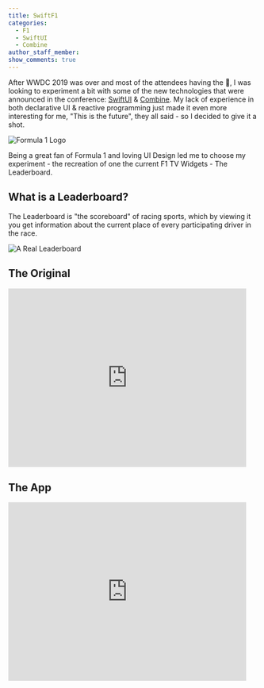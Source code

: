 ```yaml
---
title: SwiftF1
categories:
  - F1
  - SwiftUI
  - Combine
author_staff_member:
show_comments: true
---
```


After WWDC 2019 was over and most of the attendees having the 🤯, I was looking to experiment a bit with some of the new technologies that were announced in the conference: [SwiftUI](https://developer.apple.com/xcode/swiftui/) & [Combine](https://developer.apple.com/documentation/combine).
My lack of experience in both declarative UI & reactive programming just made it even more interesting for me,
"This is the future", they all said - so I decided to give it a shot.

![Formula 1 Logo](https://i.ndtvimg.com/i/2017-11/f1-logo-2018_827x510_81511713381.png)

Being a great fan of Formula 1 and loving UI Design led me to choose my experiment - the recreation of one the current F1 TV Widgets - The Leaderboard.

## What is a Leaderboard?

The Leaderboard is "the scoreboard" of racing sports, which by viewing it you get information about the current place of every participating driver in the race.


![A Real Leaderboard](https://static2.stuff.co.nz/1353282957/361/7969361.jpg)

## The Original

<iframe width="480" height="360" src="http://www.youtube.com/embed/WO82PoAczTc" frameborder="0"> </iframe>


## The App

<iframe width="480" height="360" src="http://www.youtube.com/embed/WO82PoAczTc" frameborder="0"> </iframe>
